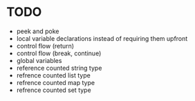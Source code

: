 # TODO

* peek and poke
* local variable declarations
    instead of requiring them upfront
* control flow (return)
* control flow (break, continue)
* global variables
* reference counted string type
* refrence counted list type
* refrence counted map type
* refrence counted set type
